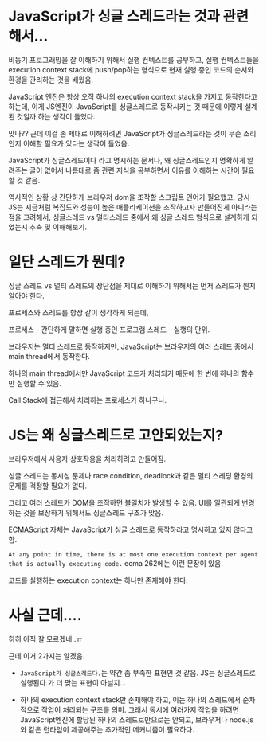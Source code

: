 # JavaScript가 싱글 스레드라는 것과 관련해서...

비동기 프로그래밍을 잘 이해하기 위해서 실행 컨텍스트를 공부하고, 실행 컨텍스트들을 execution context stack에 push/pop하는 형식으로 현재 실행 중인 코드의 순서와 환경을 관리하는 것을 배웠음.

JavaScript 엔진은 항상 오직 하나의 execution context stack을 가지고 동작한다고 하는데, 이게 JS엔진이 JavaScript를 싱글스레드로 동작시키는 것 때문에 이렇게 설계된 것일까 하는 생각이 들었다.

맞나?? 근데 이걸 좀 제대로 이해하려면 JavaScript가 싱글스레드라는 것이 무슨 소리인지 이해할 필요가 있다는 생각이 들었음.

JavaScript가 싱글스레드이다 라고 명시하는 문서나, 왜 싱글스레드인지 명확하게 알려주는 글이 없어서 나름대로 좀 관련 지식을 공부하면서 이유를 이해하는 시간이 필요할 것 같음.

역사적인 상황 상 간단하게 브라우저 dom을 조작할 스크립트 언어가 필요했고, 당시 JS는 지금처럼 복잡도와 성능이 높은 애플리케이션을 조작하고자 만들어진게 아니라는 점을 고려해서, 싱글스레드 vs 멀티스레드 중에서 왜 싱글 스레드 형식으로 설계하게 되었는지 추측 및 이해해보기.

# 일단 스레드가 뭔데?

싱글 스레드 vs 멀티 스레드의 장단점을 제대로 이해하기 위해서는 먼저 스레드가 뭔지 알아야 한다.

프로세스와 스레드를 항상 같이 생각하게 되는데,

프로세스 - 간단하게 말하면 실행 중인 프로그램
스레드 - 실행의 단위.

브라우저는 멀티 스레드로 동작하지만, JavaScript는 브라우저의 여러 스레드 중에서 main thread에서 동작한다.

하나의 main thread에서만 JavaScript 코드가 처리되기 때문에 한 번에 하나의 함수만 실행할 수 있음.

Call Stack에 접근해서 처리하는 프로세스가 하나구나.

# JS는 왜 싱글스레드로 고안되었는지?

브라우저에서 사용자 상호작용을 처리하려고 만들어짐.

싱글 스레드는 동시성 문제나 race condition, deadlock과 같은 멀티 스레딩 환경의 문제를 걱정할 필요가 없다.

그리고 여러 스레드가 DOM을 조작하면 불일치가 발생할 수 있음. UI를 일관되게 변경하는 것을 보장하기 위해서도 싱글스레드 구조가 맞음.

ECMAScript 자체는 JavaScript가 싱글 스레드로 동작하라고 명시하고 있지 않다고 함.

`At any point in time, there is at most one execution context per agent that is actually executing code.` ecma 262에는 이런 문장이 있음.

코드를 실행하는 execution context는 하나만 존재해야 한다.

# 사실 근데....

히히 아직 잘 모르겠네..ㅠ

근데 이거 2가지는 알겠음.

- `JavaScript가 싱글스레드다.`는 약간 좀 부족한 표현인 것 같음. JS는 싱글스레드로 실행된다.가 더 맞는 표현이 아닐지...

- 하나의 execution context stack만 존재해야 하고, 이는 하나의 스레드에서 순차적으로 작업이 처리되는 구조를 의미. 그래서 동시에 여러가지 작업을 하려면 JavaScript엔진에 할당된 하나의 스레드로만으로는 안되고, 브라우저나 node.js와 같은 런타임이 제공해주는 추가적인 메커니즘이 필요하다.
